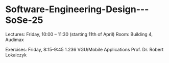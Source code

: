 # Software-Engineering-Design---SoSe-25
Lectures:
Friday, 10:00 – 11:30 (starting 11th of April)
Room: Building 4, Audimax

Exercises:
Friday, 8:15-9:45
1.236	VGU/Mobile Applications
Prof. Dr. Robert Lokaiczyk